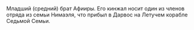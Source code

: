 Младший (средний) брат Афииры.
Его кинжал носит один из членов отряда из семьи Нимаэля, что прибыл в Дарвос на Летучем корабле Седьмой Семьи.



